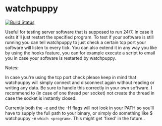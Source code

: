 watchpuppy
==========

[![Build Status](https://travis-ci.org/schoentoon/watchpuppy.png)](https://travis-ci.org/schoentoon/watchpuppy)

Useful for testing server software that is supposed to run 24/7. In case it exits it'll just restart the specified program. To test if your software is still running you can tell watchpuppy to just check a certain tcp port your software will listen to every tick. You can also extend it in any way you like by using the hooks feature, you can for example execute a script to email you in case your software is restarted by watchpuppy.

Notes:

In case you're using the tcp port check please keep in mind that watchpuppy will simply connect and disconnect again without reading or writing any data. Be sure to handle this correctly in your own software. I recommend to (in case of one thread per socket) not create the thread in case the socket is instantly closed.

Currently both the -e and the -H flags will not look in your PATH so you'll have to supply the full path to your binary, or simply do something like $ watchpuppy -e `which <program>`. This might get 'fixed' in the future..

